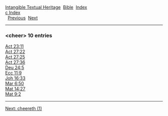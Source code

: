 [Intangible Textual Heritage](../../index)  [Bible](../index) 
[Index](index)   
[c Index](_c_)  
  [Previous](c02084)  [Next](c02086) 

------------------------------------------------------------------------

### &lt;cheer&gt; 10 entries

[Act 23:11](../kjv/act023.htm#011)  
[Act 27:22](../kjv/act027.htm#022)  
[Act 27:25](../kjv/act027.htm#025)  
[Act 27:36](../kjv/act027.htm#036)  
[Deu 24:5](../kjv/deu024.htm#005)  
[Ecc 11:9](../kjv/ecc011.htm#009)  
[Joh 16:33](../kjv/joh016.htm#033)  
[Mar 6:50](../kjv/mar006.htm#050)  
[Mat 14:27](../kjv/mat014.htm#027)  
[Mat 9:2](../kjv/mat009.htm#002)  

------------------------------------------------------------------------

[Next: cheereth (1)](c02086)
